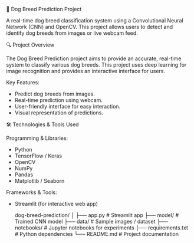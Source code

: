 🐶 Dog Breed Prediction Project

A real-time dog breed classification system using a Convolutional Neural Network (CNN) and OpenCV. This project allows users to detect and identify dog breeds from images or live webcam feed.

🔍 Project Overview

The Dog Breed Prediction project aims to provide an accurate, real-time system to classify various dog breeds. This project uses deep learning for image recognition and provides an interactive interface for users.

Key Features:

* Predict dog breeds from images.
* Real-time prediction using webcam.
* User-friendly interface for easy interaction.
* Visual representation of predictions.

🛠️ Technologies & Tools Used

Programming & Libraries:
* Python
* TensorFlow / Keras
* OpenCV
* NumPy
* Pandas
* Matplotlib / Seaborn

Frameworks & Tools:
* Streamlit (for interactive web app)

  dog-breed-prediction/
│
├── app.py              # Streamlit app
├── model/              # Trained CNN model
├── data/               # Sample images / dataset
├── notebooks/          # Jupyter notebooks for experiments
├── requirements.txt    # Python dependencies
└── README.md           # Project documentation

